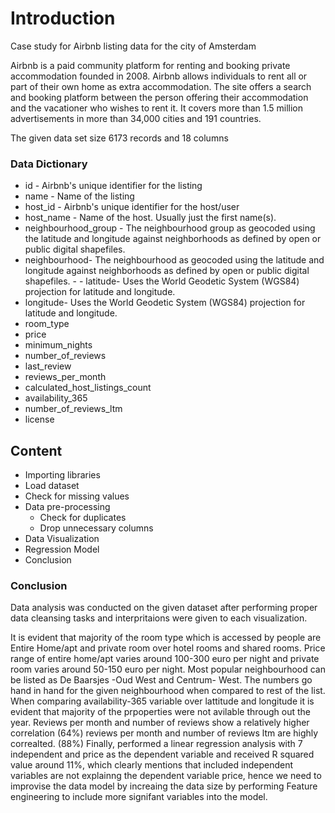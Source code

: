 # Introduction

Case study for Airbnb listing data for the city of Amsterdam

Airbnb is a paid community platform for renting and booking private accommodation founded in 2008. Airbnb allows individuals to rent all or part of their own home as extra accommodation. The site offers a search and booking platform between the person offering their accommodation and the vacationer who wishes to rent it. It covers more than 1.5 million advertisements in more than 34,000 cities and 191 countries. 

The given data set size 6173 records and 18 columns

### Data Dictionary
- id - Airbnb's unique identifier for the listing                                  
- name - Name of the listing                              
- host_id - Airbnb's unique identifier for the host/user                             
- host_name - Name of the host. Usually just the first name(s).                         
- neighbourhood_group - The neighbourhood group as geocoded using the latitude and longitude against neighborhoods as defined by open or public digital shapefiles.  
- neighbourhood- The neighbourhood as geocoded using the latitude and longitude against neighborhoods as defined by open or public digital shapefiles.             - - latitude- Uses the World Geodetic System (WGS84) projection for latitude and longitude.                         
- longitude- Uses the World Geodetic System (WGS84) projection for latitude and longitude.                        
- room_type                         
- price                             
- minimum_nights                    
- number_of_reviews                 
- last_review                        
- reviews_per_month                 
- calculated_host_listings_count     
- availability_365                   
- number_of_reviews_ltm              
- license                       

## Content

- Importing libraries
- Load dataset
- Check for missing values
- Data pre-processing
  - Check for duplicates
  - Drop unnecessary columns
- Data Visualization
- Regression Model
- Conclusion

### Conclusion

Data analysis was conducted on the given dataset after performing proper data cleansing tasks and interpritaions were given to each visualization.

It is evident that majority of the room type which is accessed by people are Entire Home/apt and private room over hotel rooms and shared rooms. Price range of entire home/apt varies around 100-300 euro per night and private room varies around 50-150 euro per night. Most popular neighbourhood can be listed as De Baarsjes -Oud West and Centrum- West. The numbers go hand in hand for the given neighbourhood when compared to rest of the list. When comparing availability-365 variable over lattitude and longitude it is evident that majority of the prpoperties were not avilable through out the year. Reviews per month and number of reviews show a relatively higher correlation (64%) reviews per month and number of reviews ltm are highly correalted. (88%) Finally, performed a linear regression analysis with 7 independent and price as the dependent variable and received R squared value around 11%, which clearly mentions that included independent variables are not explainng the dependent variable price, hence we need to improvise the data model by increaing the data size by performing Feature engineering to include more signifant variables into the model.

